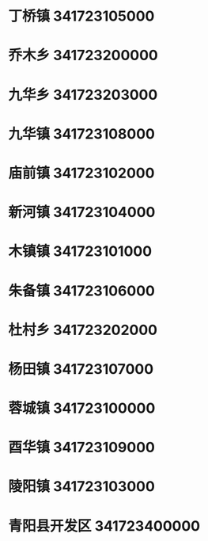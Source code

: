 # 丁桥镇 341723105000
# 乔木乡 341723200000
# 九华乡 341723203000
# 九华镇 341723108000
# 庙前镇 341723102000
# 新河镇 341723104000
# 木镇镇 341723101000
# 朱备镇 341723106000
# 杜村乡 341723202000
# 杨田镇 341723107000
# 蓉城镇 341723100000
# 酉华镇 341723109000
# 陵阳镇 341723103000
# 青阳县开发区 341723400000
